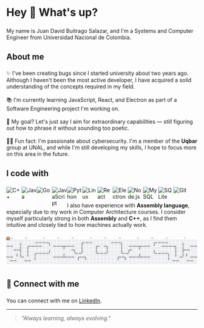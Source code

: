<h1 align="left">Hey 👋 What's up?</h1>

###

<p align="left">My name is Juan David Buitrago Salazar, and I'm a Systems and Computer Engineer from Universidad Nacional de Colombia.</p>

###

<h2 align="left">About me</h2>

###

<p align="left">✨ I've been creating bugs since I started university about two years ago. Although I haven't been the most active developer, I have acquired a solid understanding of the concepts required in my field.<br><br>📚 I'm currently learning JavaScript, React, and Electron as part of a Software Engineering project I'm working on.<br><br>🎯 My goal? Let's just say I aim for extraordinary capabilities — still figuring out how to phrase it without sounding too poetic.<br><br>🕵️‍♂️ Fun fact: I'm passionate about cybersecurity. I'm a member of the <b>Uqbar</b> group at UNAL, and while I'm still developing my skills, I hope to focus more on this area in the future.</p>

###

<h2 align="left">I code with</h2>

###

<a href="https://isocpp.org/" target="_blank">
  <img align="left" title="C++" alt="C++" width="40px" src="https://cdn.jsdelivr.net/gh/devicons/devicon/icons/cplusplus/cplusplus-original.svg" />
</a>

<a href="https://www.java.com/" target="_blank">
  <img align="left" title="Java" alt="Java" width="40px" src="https://cdn.jsdelivr.net/gh/devicons/devicon/icons/java/java-original.svg" />
</a>

<a href="https://go.dev/" target="_blank">
  <img align="left" title="Go" alt="Go" width="40px" src="https://cdn.jsdelivr.net/gh/devicons/devicon/icons/go/go-original-wordmark.svg" />
</a>

<a href="https://developer.mozilla.org/en-US/docs/Web/JavaScript" target="_blank">
  <img align="left" title="JavaScript" alt="JavaScript" width="40px" src="https://cdn.jsdelivr.net/gh/devicons/devicon/icons/javascript/javascript-original.svg" />
</a>

<a href="https://www.python.org/" target="_blank">
  <img align="left" title="Python" alt="Python" width="40px" src="https://cdn.jsdelivr.net/gh/devicons/devicon/icons/python/python-original.svg" />
</a>

<a href="https://www.linux.org/" target="_blank">
  <img align="left" title="Linux" alt="Linux" width="40px" src="https://cdn.jsdelivr.net/gh/devicons/devicon/icons/linux/linux-original.svg" />
</a>

<a href="https://react.dev/" target="_blank">
  <img align="left" title="React" alt="React" width="40px" src="https://cdn.jsdelivr.net/gh/devicons/devicon/icons/react/react-original.svg" />
</a>

<a href="https://www.electronjs.org/" target="_blank">
  <img align="left" title="Electron" alt="Electron" width="40px" src="https://cdn.jsdelivr.net/gh/devicons/devicon/icons/electron/electron-original.svg" />
</a>

<a href="https://nodejs.org/" target="_blank">
  <img align="left" title="Node.js" alt="Node.js" width="40px" src="https://cdn.jsdelivr.net/gh/devicons/devicon/icons/nodejs/nodejs-original.svg" />
</a>

<a href="https://www.mysql.com/" target="_blank">
  <img align="left" title="MySQL" alt="MySQL" width="40px" src="https://cdn.jsdelivr.net/gh/devicons/devicon/icons/mysql/mysql-original.svg" />
</a>

<a href="https://www.sqlite.org/index.html" target="_blank">
  <img align="left" title="SQLite" alt="SQLite" width="40px" src="https://cdn.jsdelivr.net/gh/devicons/devicon/icons/sqlite/sqlite-original.svg" />
</a>

<a href="https://git-scm.com/" target="_blank">
  <img align="left" title="Git" alt="Git" width="40px" src="https://cdn.jsdelivr.net/gh/devicons/devicon/icons/git/git-original.svg" />
</a>

<br />

###

<p align="left">I also have experience with <b>Assembly language</b>, especially due to my work in Computer Architecture courses. I consider myself particularly strong in both <b>Assembly</b> and <b>C++</b>, as I find them intuitive and closely tied to how machines actually work.</p>

###

<picture>
  <source media="(prefers-color-scheme: dark)" srcset="https://raw.githubusercontent.com/Bellic12/Bellic12/output/pacman-contribution-graph-dark.svg">
  <source media="(prefers-color-scheme: light)" srcset="https://raw.githubusercontent.com/Bellic12/Bellic12/output/pacman-contribution-graph.svg">
  <img alt="pacman contribution graph" src="https://raw.githubusercontent.com/Bellic12/Bellic12/output/pacman-contribution-graph.svg">
</picture>

###

<h2 align="left">🔗 Connect with me</h2>

###

<p>
  You can connect with me on 
  <a href="https://www.linkedin.com/in/juanbuitra/" target="_blank">LinkedIn</a>.
</p>


---

> *"Always learning, always evolving."*
